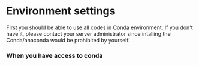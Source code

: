 # Environment settings

First you should be able to use all codes in Conda environment.
If you don't have it, please contact your server administrator since intalling the Conda/anaconda would be prohibited by yourself.

### When you have access to conda


